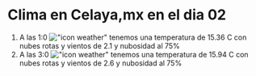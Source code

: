 # Clima en Celaya,mx en el dia 02

1. A las 1:0 !["icon weather"](http://openweathermap.org/img/w/04n.png) tenemos una temperatura de 15.36 C con nubes rotas y  vientos de 2.1 y nubosidad al 75%
1. A las 3:0 !["icon weather"](http://openweathermap.org/img/w/04n.png) tenemos una temperatura de 15.94 C con nubes rotas y  vientos de 2.6 y nubosidad al 75%
